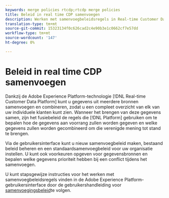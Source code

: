 ```yaml
---
keywords: merge policies rtcdp;rtcdp merge policies
title: Beleid in real time CDP samenvoegen
description: Werken met samenvoegbeleidsregels in Real-time Customer Data Platform
translation-type: tm+mt
source-git-commit: 15323134f0c626cad2c4e90b3e1c0662cf7e57dd
workflow-type: tm+mt
source-wordcount: '147'
ht-degree: 0%

---
```



# Beleid in real time CDP samenvoegen

Dankzij de Adobe Experience Platform-technologie [!DNL Real-time Customer Data Platform] kunt u gegevens uit meerdere bronnen samenvoegen en combineren, zodat u een compleet overzicht van elk van uw individuele klanten kunt zien. Wanneer het brengen van deze gegevens samen, zijn het fusiebeleid de regels die [!DNL Platform] gebruiken om te bepalen hoe de gegevens aan voorrang zullen worden gegeven en welke gegevens zullen worden gecombineerd om die verenigde mening tot stand te brengen.

Via de gebruikersinterface kunt u nieuw samenvoegbeleid maken, bestaand beleid beheren en een standaardsamenvoegbeleid voor uw organisatie instellen. U kunt ook voorkeuren opgeven voor gegevensbronnen en bepalen welke gegevens prioriteit hebben bij een conflict tijdens het samenvoegen.

U kunt stapsgewijze instructies voor het werken met samenvoegbeleidsregels vinden in de Adobe Experience Platform-gebruikersinterface door de gebruikershandleiding voor [samenvoegingsbeleid](../../profile/ui/merge-policies.md)te volgen.

